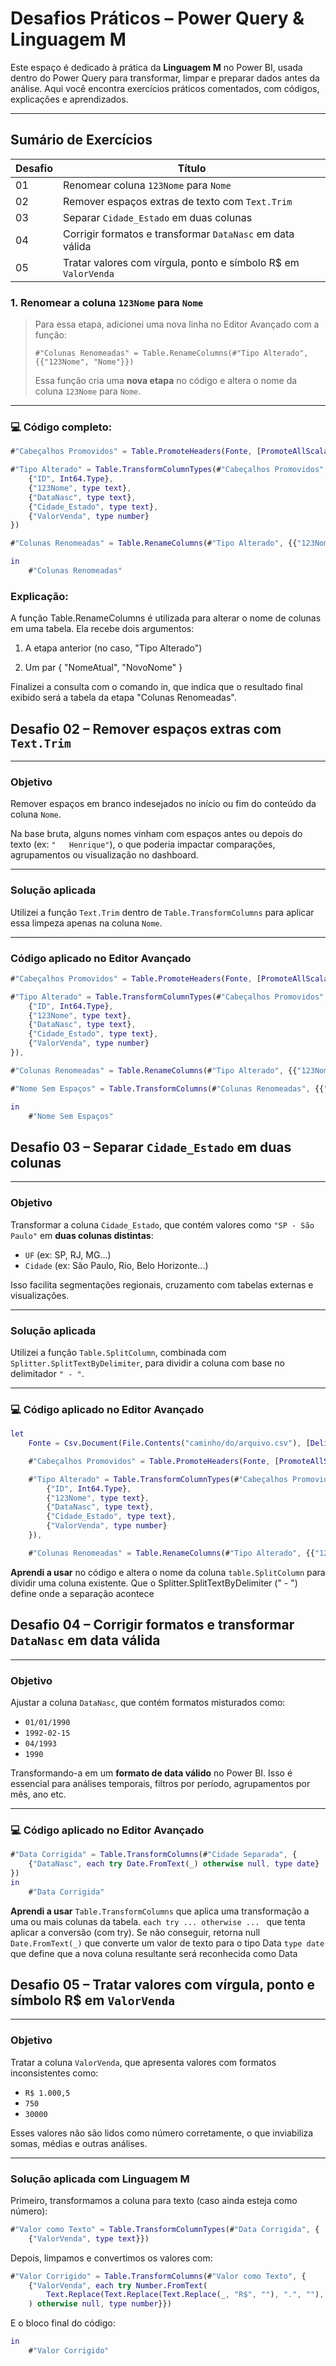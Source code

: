 # Desafios Práticos – Power Query & Linguagem M

Este espaço é dedicado à prática da **Linguagem M** no Power BI, usada dentro do Power Query para transformar, limpar e preparar dados antes da análise. Aqui você encontra exercícios práticos comentados, com códigos, explicações e aprendizados.

---

## Sumário de Exercícios

| Desafio | Título |
|---------|--------|
| 01 | Renomear coluna `123Nome` para `Nome` |
| 02 | Remover espaços extras de texto com `Text.Trim` |
| 03 | Separar `Cidade_Estado` em duas colunas |
| 04 | Corrigir formatos e transformar `DataNasc` em data válida |
| 05 | Tratar valores com vírgula, ponto e símbolo R$ em `ValorVenda` |

### 1. Renomear a coluna `123Nome` para `Nome`

> Para essa etapa, adicionei uma nova linha no Editor Avançado com a função:
> 
> `#"Colunas Renomeadas" = Table.RenameColumns(#"Tipo Alterado", {{"123Nome", "Nome"}})`  
> 
> Essa função cria uma **nova etapa** no código e altera o nome da coluna `123Nome` para `Nome`.

---

### 💻 Código completo:

```m
#"Cabeçalhos Promovidos" = Table.PromoteHeaders(Fonte, [PromoteAllScalars=true])

#"Tipo Alterado" = Table.TransformColumnTypes(#"Cabeçalhos Promovidos", {
    {"ID", Int64.Type}, 
    {"123Nome", type text}, 
    {"DataNasc", type text}, 
    {"Cidade_Estado", type text}, 
    {"ValorVenda", type number}
})

#"Colunas Renomeadas" = Table.RenameColumns(#"Tipo Alterado", {{"123Nome", "Nome"}})

in
    #"Colunas Renomeadas"

```

###  Explicação:
A função Table.RenameColumns é utilizada para alterar o nome de colunas em uma tabela.
Ela recebe dois argumentos:

1. A etapa anterior (no caso, "Tipo Alterado")

2. Um par { "NomeAtual", "NovoNome" }

Finalizei a consulta com o comando in, que indica que o resultado final exibido será a tabela da etapa "Colunas Renomeadas".

## Desafio 02 – Remover espaços extras com `Text.Trim`

---

###  Objetivo

Remover espaços em branco indesejados no início ou fim do conteúdo da coluna `Nome`.

Na base bruta, alguns nomes vinham com espaços antes ou depois do texto (ex: `"   Henrique"`), o que poderia impactar comparações, agrupamentos ou visualização no dashboard.

---

###  Solução aplicada

Utilizei a função `Text.Trim` dentro de `Table.TransformColumns` para aplicar essa limpeza apenas na coluna `Nome`.

---

###  Código aplicado no Editor Avançado

```m
#"Cabeçalhos Promovidos" = Table.PromoteHeaders(Fonte, [PromoteAllScalars=true]),

#"Tipo Alterado" = Table.TransformColumnTypes(#"Cabeçalhos Promovidos", {
    {"ID", Int64.Type},
    {"123Nome", type text},
    {"DataNasc", type text},
    {"Cidade_Estado", type text},
    {"ValorVenda", type number}
}),

#"Colunas Renomeadas" = Table.RenameColumns(#"Tipo Alterado", {{"123Nome", "Nome"}}),

#"Nome Sem Espaços" = Table.TransformColumns(#"Colunas Renomeadas", {{"Nome", Text.Trim}})

in
    #"Nome Sem Espaços"

```

## Desafio 03 – Separar `Cidade_Estado` em duas colunas

---

### Objetivo

Transformar a coluna `Cidade_Estado`, que contém valores como `"SP - São Paulo"` em **duas colunas distintas**:

- `UF` (ex: SP, RJ, MG...)
- `Cidade` (ex: São Paulo, Rio, Belo Horizonte...)

Isso facilita segmentações regionais, cruzamento com tabelas externas e visualizações.

---

###  Solução aplicada

Utilizei a função `Table.SplitColumn`, combinada com `Splitter.SplitTextByDelimiter`, para dividir a coluna com base no delimitador `" - "`.

---

### 💻 Código aplicado no Editor Avançado

```m
let
    Fonte = Csv.Document(File.Contents("caminho/do/arquivo.csv"), [Delimiter=",", Columns=5, Encoding=65001, QuoteStyle=QuoteStyle.None]),

    #"Cabeçalhos Promovidos" = Table.PromoteHeaders(Fonte, [PromoteAllScalars=true]),

    #"Tipo Alterado" = Table.TransformColumnTypes(#"Cabeçalhos Promovidos", {
        {"ID", Int64.Type},
        {"123Nome", type text},
        {"DataNasc", type text},
        {"Cidade_Estado", type text},
        {"ValorVenda", type number}
    }),

    #"Colunas Renomeadas" = Table.RenameColumns(#"Tipo Alterado", {{"123Nome", "Nome"}}

```

 **Aprendi a usar** no código e altera o nome da coluna `table.SplitColumn` para dividir uma coluna existente.
 Que o Splitter.SplitTextByDelimiter (" - ") define onde a separação acontece 



## Desafio 04 – Corrigir formatos e transformar `DataNasc` em data válida

---

### Objetivo

Ajustar a coluna `DataNasc`, que contém formatos misturados como:

- `01/01/1990`
- `1992-02-15`
- `04/1993`
- `1990`

Transformando-a em um **formato de data válido** no Power BI. Isso é essencial para análises temporais, filtros por período, agrupamentos por mês, ano etc.

---

### 💻 Código aplicado no Editor Avançado

```m
#"Data Corrigida" = Table.TransformColumns(#"Cidade Separada", {
    {"DataNasc", each try Date.FromText(_) otherwise null, type date}
})
in
    #"Data Corrigida"

```

**Aprendi a usar** `Table.TransformColumns` que aplica uma transformação a uma ou mais colunas da tabela.
`each try ... otherwise ...	` que tenta aplicar a conversão (com try). Se não conseguir, retorna null
`Date.FromText(_)` que converte um valor de texto para o tipo Data
`type date	` que define que a nova coluna resultante será reconhecida como Data


##  Desafio 05 – Tratar valores com vírgula, ponto e símbolo R$ em `ValorVenda`

---

###  Objetivo

Tratar a coluna `ValorVenda`, que apresenta valores com formatos inconsistentes como:

- `R$ 1.000,5`
- `750`
- `30000`

Esses valores não são lidos como número corretamente, o que inviabiliza somas, médias e outras análises.

---

### Solução aplicada com Linguagem M

Primeiro, transformamos a coluna para texto (caso ainda esteja como número):

```m
#"Valor como Texto" = Table.TransformColumnTypes(#"Data Corrigida", {
    {"ValorVenda", type text}})


```

Depois, limpamos e convertimos os valores com:

```m
#"Valor Corrigido" = Table.TransformColumns(#"Valor como Texto", {
    {"ValorVenda", each try Number.FromText(
        Text.Replace(Text.Replace(Text.Replace(_, "R$", ""), ".", ""), ",", ".")
    ) otherwise null, type number}})

```
E o bloco final do código:

```m
in
    #"Valor Corrigido"

```

